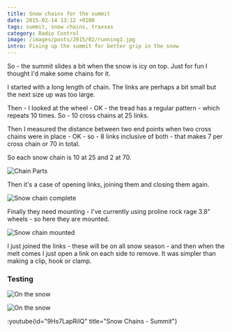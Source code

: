 ```yaml
---
title: Snow chains for the summit
date: 2015-02-14 13:12 +0100
tags: summit, snow chains, traxxas
category: Radio Control
image: /images/posts/2015/02/running1.jpg
intro: Fixing up the summit for better grip in the snow
---
```


So - the summit slides a bit when the snow is icy on top. Just for fun I thought I'd make some chains for it.

I started with a long length of chain. The links are perhaps a bit small but the next size up was too large.

Then - I looked at the wheel - OK - the tread has a regular pattern - which repeats 10 times. So - 10 cross chains at 25 links.

Then I measured the distance between two end points when two cross chains were in place - OK - so - 8 links inclusive of both - that makes 7 per cross chain or 70 in total.

So each snow chain is 10 at 25 and 2 at 70.

![Chain Parts](/images/posts/2015/02/parts.jpg)

Then it's a case of opening links, joining them and closing them again.

![Snow chain complete](/images/posts/2015/02/made.jpg)

Finally they need mounting - I've currently using proline rock rage 3.8&quot; wheels - so here they are mounted.

![Snow chain mounted](/images/posts/2015/02/mounted.jpg)

I just joined the links - these will be on all snow season - and then when the melt comes I just open a link on each side to remove. It was simpler than making a clip, hook or clamp.

### Testing

![On the snow](/images/posts/2015/02/running1.jpg)

![On the snow](/images/posts/2015/02/running2.jpg)


:youtube{id="9Hs7LapRiIQ" title="Snow Chains - Summit"}
